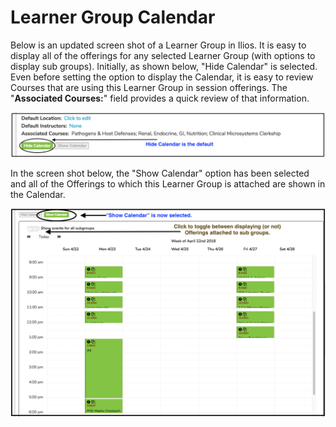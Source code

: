 # Learner Group Calendar

Below is an updated screen shot of a Learner Group in Ilios. It is easy to display all of the offerings for any selected Learner Group \(with options to display sub groups\). Initially, as shown below, "Hide Calendar" is selected. Even before setting the option to display the Calendar, it is easy to review Courses that are using this Learner Group in session offerings. The "**Associated Courses:**" field provides a quick review of that information.

![](../.gitbook/assets/lg_calendar_switch.png)

In the screen shot below, the "Show Calendar" option has been selected and all of the Offerings to which this Learner Group is attached are shown in the Calendar.

![](../.gitbook/assets/lg_calendar_switch_2.png)

